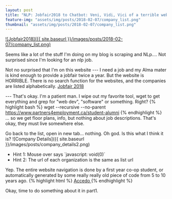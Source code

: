 ```yaml
---
layout: post
title: "NLP: Jobfair2018 to Chatbot: Veni, Vidi, Vici of a terrible website. (Part0: WHO WROTE THIS WEBSITE???)"
feature-img: "assets/img/posts/2018-02-07/company_list.png"
thumbnail: "assets/img/posts/2018-02-07/company_list.png"
---
```

[![Jobfair2018]({{ site.baseurl }}/images/posts/2018-02-07/company_list.png)]({{page.url}})

Seems like a lot of the stuff I'm doing on my blog is scraping and NLp.... Not surprised since I'm looking for an nlp job.

Not no surprised that I'm on this website --- I need a job and my Alma mater is  kind enough to provide a jobfair twice a year. But the website is HORRIBLE. There is no search function for the websites, and the companies are listed alphabetically. [Jobfair 2018](https://www.partners4employment.ca/student-alumni/current-participating-organizations.htm)

--- That's okay. I'm a patient man. I wipe out my favorite tool, wget to get everything and grep for "web dev", "software" or something. Right?
 {% highlight bash %}
wget --recursive --no-parent https://www.partners4employment.ca/student-alumni
{% endhighlight %}
... so we get floor plans, info, but nothing about job descriptions. That's okay, they must live somewhere else.

Go back to the list, open in new tab... nothing. Oh god. Is this what I think it is?
![Company Details]({{ site.baseurl }}/images/posts/company_details2.png)
<ul>
<li>Hint 1: Mouse over says `javascript: void(0)`</li>
<li>Hint 2: The url of each organization is the same as list url</li>
</ul>

Yep. The entire website navigation is done by a first year co-op student, or automatically generated by some really really old piece of code from 5 to 10 years ago.
{% highlight html %}
<a href="javascript:void(0);" onclick="orbisApp.buildForm({action : 'displayRegInfo', registrationId : 3266}).submit();"> Accedo </a>
{% endhighlight %}

Okay, time to do something about it in part1.
